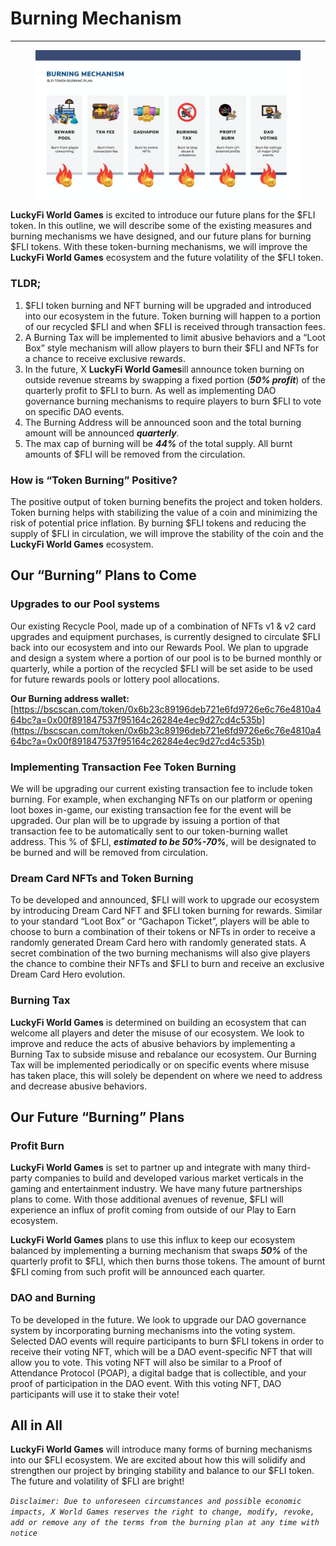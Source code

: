 # Burning Mechanism

****

<figure><img src=".gitbook/assets/image (3).png" alt=""><figcaption></figcaption></figure>

**LuckyFi World Games** is excited to introduce our future plans for the $FLI token. In this outline, we will describe some of the existing measures and burning mechanisms we have designed, and our future plans for burning $FLI tokens. With these token-burning mechanisms, we will improve the **LuckyFi World Games** ecosystem and the future volatility of the $FLI token.

### TLDR; <a href="#dd8f" id="dd8f"></a>

1. $FLI token burning and NFT burning will be upgraded and introduced into our ecosystem in the future. Token burning will happen to a portion of our recycled $FLI and when $FLI is received through transaction fees.
2. A Burning Tax will be implemented to limit abusive behaviors and a “Loot Box” style mechanism will allow players to burn their $FLI and NFTs for a chance to receive exclusive rewards.
3. In the future, X **LuckyFi World Games**ill announce token burning on outside revenue streams by swapping a fixed portion (_**50% profit**_) of the quarterly profit to $FLI to burn. As well as implementing DAO governance burning mechanisms to require players to burn $FLI to vote on specific DAO events.
4. The Burning Address will be announced soon and the total burning amount will be announced _**quarterly**_.
5. The max cap of burning will be _**44%**_ of the total supply. All burnt amounts of $FLI will be removed from the circulation.

### How is “Token Burning” Positive? <a href="#364e" id="364e"></a>

The positive output of token burning benefits the project and token holders. Token burning helps with stabilizing the value of a coin and minimizing the risk of potential price inflation. By burning $FLI tokens and reducing the supply of $FLI in circulation, we will improve the stability of the coin and the **LuckyFi World Games** ecosystem.

## Our “Burning” Plans to Come

### **Upgrades to our Pool systems** <a href="#f5eb" id="f5eb"></a>

Our existing Recycle Pool, made up of a combination of NFTs v1 & v2 card upgrades and equipment purchases, is currently designed to circulate $FLI back into our ecosystem and into our Rewards Pool. We plan to upgrade and design a system where a portion of our pool is to be burned monthly or quarterly, while a portion of the recycled $FLI will be set aside to be used for future rewards pools or lottery pool allocations.

**Our Burning address wallet:** [https://bscscan.com/token/0x6b23c89196deb721e6fd9726e6c76e4810a464bc?a=0x00f891847537f95164c26284e4ec9d27cd4c535b](https://bscscan.com/token/0x6b23c89196deb721e6fd9726e6c76e4810a464bc?a=0x00f891847537f95164c26284e4ec9d27cd4c535b)

### **Implementing Transaction Fee Token Burning** <a href="#6be8" id="6be8"></a>

We will be upgrading our current existing transaction fee to include token burning. For example, when exchanging NFTs on our platform or opening loot boxes in-game, our existing transaction fee for the event will be upgraded. Our plan will be to upgrade by issuing a portion of that transaction fee to be automatically sent to our token-burning wallet address. This % of $FLI, _**estimated to be 50%-70%**_, will be designated to be burned and will be removed from circulation.

### **Dream Card NFTs and Token Burning** <a href="#ec7b" id="ec7b"></a>

To be developed and announced, $FLI will work to upgrade our ecosystem by introducing Dream Card NFT and $FLI token burning for rewards. Similar to your standard “Loot Box” or “Gachapon Ticket”, players will be able to choose to burn a combination of their tokens or NFTs in order to receive a randomly generated Dream Card hero with randomly generated stats. A secret combination of the two burning mechanisms will also give players the chance to combine their NFTs and $FLI to burn and receive an exclusive Dream Card Hero evolution.

### **Burning Tax** <a href="#edad" id="edad"></a>

**LuckyFi World Games** is determined on building an ecosystem that can welcome all players and deter the misuse of our ecosystem. We look to improve and reduce the acts of abusive behaviors by implementing a Burning Tax to subside misuse and rebalance our ecosystem. Our Burning Tax will be implemented periodically or on specific events where misuse has taken place, this will solely be dependent on where we need to address and decrease abusive behaviors.



## Our Future “Burning” Plans

### **Profit Burn** <a href="#11da" id="11da"></a>

**LuckyFi World Games** is set to partner up and integrate with many third-party companies to build and developed various market verticals in the gaming and entertainment industry.  We have many future partnerships plans to come. With those additional avenues of revenue, $FLI will experience an influx of profit coming from outside of our Play to Earn ecosystem.

**LuckyFi World Games** plans to use this influx to keep our ecosystem balanced by implementing a burning mechanism that swaps _**50%**_ of the quarterly profit to $FLI, which then burns those tokens. The amount of burnt $FLI coming from such profit will be announced each quarter.

### DAO and Burning <a href="#ef89" id="ef89"></a>

To be developed in the future. We look to upgrade our DAO governance system by incorporating burning mechanisms into the voting system. Selected DAO events will require participants to burn $FLI tokens in order to receive their voting NFT, which will be a DAO event-specific NFT that will allow you to vote. This voting NFT will also be similar to a Proof of Attendance Protocol (POAP), a digital badge that is collectible, and your proof of participation in the DAO event. With this voting NFT, DAO participants will use it to stake their vote!

## All in All <a href="#8c9b" id="8c9b"></a>

**LuckyFi World Games** will introduce many forms of burning mechanisms into our $FLI ecosystem. We are excited about how this will solidify and strengthen our project by bringing stability and balance to our $FLI token. The future and volatility of $FLI are bright!



_`Disclaimer: Due to unforeseen circumstances and possible economic impacts, X World Games reserves the right to change, modify, revoke, add or remove any of the terms from the burning plan at any time with notice`_

